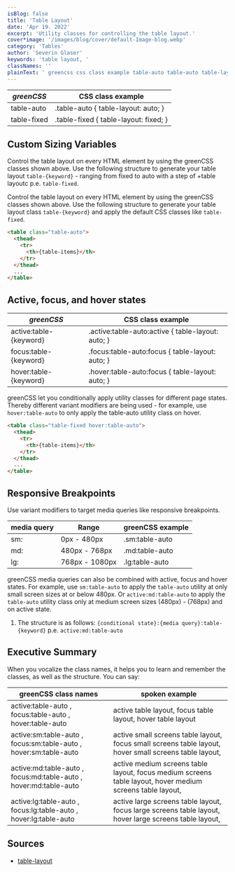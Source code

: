 ```yaml
---
isBlog: false
title: 'Table Layout'
date: 'Apr 19. 2022'
excerpt: 'Utility classes for controlling the table layout.'
cover*image: '/images/blog/cover/default-Image-blog.webp'
category: 'Tables'
author: 'Severin Glaser'
keywords: 'table layout, '
classNames: ''
plainText: ' greencss css class example table-auto table-auto table-layout: auto; table-fixed table-fixed table-layout: fixed; custom sizing variables control the table layout on every html element by using the greencss classes shown above use the following structure to generate your table layout `table keyword ` ranging from fixed to auto with a step of +table layoutc p e `table-fixed` control the table layout on every html element by using the greencss classes shown above use the following structure to generate your table layout class `table keyword ` and apply the default css classes like `table-fixed`  active focus and hover states greencss css class example active:table keyword active :table-auto:active table-layout: auto; focus:table keyword focus :table-auto:focus table-layout: auto; hover:table keyword hover :table-auto:focus table-layout: auto; greencss let you conditionally apply utility classes for different page states thereby different variant modifiers are being used for example use `hover:table-auto` to only apply the table-auto utility class on hover  responsive breakpoints use variant modifiers to target media queries like responsive breakpoints media query range greencss example sm: 0px 480px sm:table-auto md: 480px 768px md:table-auto lg: 768px 1080px lg:table-auto greencss media queries can also be combined with active focus and hover states for example use `sm:table-auto` to apply the `table-auto` utility at only small screen sizes at or below 480px or `active:md:table-auto` to apply the `table-auto` utility class only at medium screen sizes 480px 768px and on active state 1 the structure is as follows: ` conditional state : media query :table keyword ` p e `active:md:table-auto` executive summary when you vocalize the class names it helps you to learn and remember the classes as well as the structure you can say: greencss class names spoken example active:table-auto focus:table-auto hover:table-auto active table layout focus table layout hover table layout active:sm:table-auto focus:sm:table-auto hover:sm:table-auto active small screens table layout focus small screens table layout hover small screens table layout active:md:table-auto focus:md:table-auto hover:md:table-auto active medium screens table layout focus medium screens table layout hover medium screens table layout active:lg:table-auto focus:lg:table-auto hover:lg:table-auto active large screens table layout focus large screens table layout hover large screens table layout sources table-layout https: developer mozilla org en-us docs web css table-layout '
---
```


| _greenCSS_  | CSS class example                     |
| ----------- | ------------------------------------- |
| table-auto  | .table-auto { table-layout: auto; }   |
| table-fixed | .table-fixed { table-layout: fixed; } |

## Custom Sizing Variables

Control the table layout on every HTML element by using the greenCSS classes shown above. Use the following structure to generate your table layout `table-{keyword}` - ranging from fixed to auto with a step of +table layoutc p.e. `table-fixed`.

Control the table layout on every HTML element by using the greenCSS classes shown above. Use the following structure to generate your table layout class `table-{keyword}` and apply the default CSS classes like `table-fixed`.

```html
<table class="table-auto">
  <thead>
    <tr>
      <th>{table-items}</th>
    </tr>
  </thead>
  ...
</table>
```

## Active, focus, and hover states

| _greenCSS_             | CSS class example                                  |
| ---------------------- | -------------------------------------------------- |
| active:table-{keyword} | .active\:table-auto:active { table-layout: auto; } |
| focus:table-{keyword}  | .focus\:table-auto:focus { table-layout: auto; }   |
| hover:table-{keyword}  | .hover\:table-auto:focus { table-layout: auto; }   |

greenCSS let you conditionally apply utility classes for different page states. Thereby different variant modifiers are being used - for example, use `hover:table-auto` to only apply the table-auto utility class on hover.

```html
<table class="table-fixed hover:table-auto">
  <thead>
    <tr>
      <th>{table-items}</th>
    </tr>
  </thead>
  ...
</table>
```

## Responsive Breakpoints

Use variant modifiers to target media queries like responsive breakpoints.

| media query | Range          | greenCSS example |
| ----------- | -------------- | ---------------- |
| sm:         | 0px - 480px    | .sm:table-auto   |
| md:         | 480px - 768px  | .md:table-auto   |
| lg:         | 768px - 1080px | .lg:table-auto   |

greenCSS media queries can also be combined with active, focus and hover states. For example, use `sm:table-auto` to apply the `table-auto` utility at only small screen sizes at or below 480px. Or `active:md:table-auto` to apply the `table-auto` utility class only at medium screen sizes (480px) - (768px) and on active state.

1. The structure is as follows: `{conditional state}:{media query}:table-{keyword}` p.e. `active:md:table-auto`

## Executive Summary

When you vocalize the class names, it helps you to learn and remember the classes, as well as the structure. You can say:

| greenCSS class names                                             | spoken example                                                                                            |
| ---------------------------------------------------------------- | --------------------------------------------------------------------------------------------------------- |
| active:table-auto , focus:table-auto , hover:table-auto          | active table layout, focus table layout, hover table layout                                               |
| active:sm:table-auto , focus:sm:table-auto , hover:sm:table-auto | active small screens table layout, focus small screens table layout, hover small screens table layout,    |
| active:md:table-auto , focus:md:table-auto , hover:md:table-auto | active medium screens table layout, focus medium screens table layout, hover medium screens table layout, |
| active:lg:table-auto , focus:lg:table-auto , hover:lg:table-auto | active large screens table layout, focus large screens table layout, hover large screens table layout,    |

## Sources

- [table-layout](https://developer.mozilla.org/en-US/docs/Web/CSS/table-layout)
